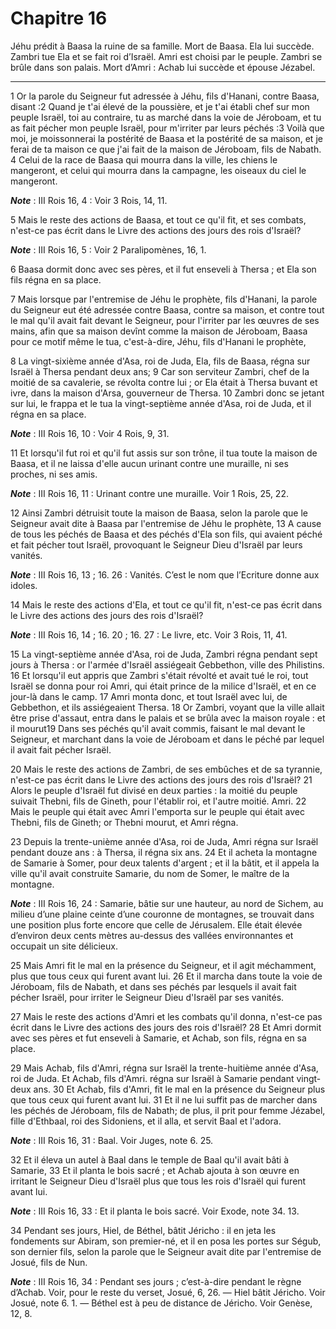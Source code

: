# Chapitre 16

Jéhu prédit à Baasa la ruine de sa famille.
Mort de Baasa.
Ela lui succède.
Zambri tue Ela et se fait roi d’Israël.
Amri est choisi par le peuple.
Zambri se brûle dans son palais.
Mort d’Amri : Achab lui succède et épouse Jézabel.

***

1 Or la parole du Seigneur fut adressée à Jéhu, fils d'Hanani, contre Baasa, disant :2 Quand je t'ai élevé de la poussière, et je t'ai établi chef sur mon peuple Israël, toi au contraire, tu as marché dans la voie de Jéroboam, et tu as fait pécher mon peuple Israël, pour m'irriter par leurs péchés :3 Voilà que moi, je moissonnerai la postérité de Baasa et la postérité de sa maison, et je ferai de ta maison ce que j'ai fait de la maison de Jéroboam, fils de Nabath. 4 Celui de la race de Baasa qui mourra dans la ville, les chiens le mangeront, et celui qui mourra dans la campagne, les oiseaux du ciel le mangeront.

***Note*** :  III Rois 16, 4 : Voir 3 Rois, 14, 11.


5 Mais le reste des actions de Baasa, et tout ce qu'il fit, et ses combats, n'est-ce pas écrit dans le Livre des actions des jours des rois d'Israël?

***Note*** :  III Rois 16, 5 : Voir 2 Paralipomènes, 16, 1.

6 Baasa dormit donc avec ses pères, et il fut enseveli à Thersa ; et Ela son fils régna en sa place.


7 Mais lorsque par l'entremise de Jéhu le prophète, fils d'Hanani, la parole du Seigneur eut été adressée contre Baasa, contre sa maison, et contre tout le mal qu'il avait fait devant le Seigneur, pour l'irriter par les œuvres de ses mains, afin que sa maison devînt comme la maison de Jéroboam, Baasa pour ce motif même le tua, c'est-à-dire, Jéhu, fils d'Hanani le prophète,


8 La vingt-sixième année d'Asa, roi de Juda, Ela, fils de Baasa, régna sur Israël à Thersa pendant deux ans; 9 Car son serviteur Zambri, chef de la moitié de sa cavalerie, se révolta contre lui ; or Ela était à Thersa buvant et ivre, dans la maison d'Arsa, gouverneur de Thersa. 10 Zambri donc se jetant sur lui, le frappa et le tua la vingt-septième année d'Asa, roi de Juda, et il régna en sa place.

***Note*** :  III Rois 16, 10 : Voir 4 Rois, 9, 31.

11 Et lorsqu'il fut roi et qu'il fut assis sur son trône, il tua toute la maison de Baasa, et il ne laissa d'elle aucun urinant contre une muraille, ni ses proches, ni ses amis.

***Note*** :  III Rois 16, 11 : Urinant contre une muraille. Voir 1 Rois, 25, 22.

12 Ainsi Zambri détruisit toute la maison de Baasa, selon la parole que le Seigneur avait dite à Baasa par l'entremise de Jéhu le prophète, 13 A cause de tous les péchés de Baasa et des péchés d'Ela son fils, qui avaient péché et fait pécher tout Israël, provoquant le Seigneur Dieu d'Israël par leurs vanités.

***Note*** :  III Rois 16, 13 ; 16. 26 : Vanités. C’est le nom que l’Ecriture donne aux idoles.


14 Mais le reste des actions d'Ela, et tout ce qu'il fit, n'est-ce pas écrit dans le Livre des actions des jours des rois d'Israël?

***Note*** :  III Rois 16, 14 ; 16. 20 ; 16. 27 : Le livre, etc. Voir 3 Rois, 11, 41.


15 La vingt-septième année d'Asa, roi de Juda, Zambri régna pendant sept jours à Thersa : or l'armée d'Israël assiégeait Gebbethon, ville des Philistins. 16 Et lorsqu'il eut appris que Zambri s'était révolté et avait tué le roi, tout Israël se donna pour roi Amri, qui était prince de la milice d'Israël, et en ce jour-là dans le camp. 17 Amri monta donc, et tout Israël avec lui, de Gebbethon, et ils assiégeaient Thersa. 18 Or Zambri, voyant que la ville allait être prise d'assaut, entra dans le palais et se brûla avec la maison royale : et il mourut19 Dans ses péchés qu'il avait commis, faisant le mal devant le Seigneur, et marchant dans la voie de Jéroboam et dans le péché par lequel il avait fait pécher Israël.


20 Mais le reste des actions de Zambri, de ses embûches et de sa tyrannie, n'est-ce pas écrit dans le Livre des actions des jours des rois d'Israël? 21 Alors le peuple d'Israël fut divisé en deux parties : la moitié du peuple suivait Thebni, fils de Gineth, pour l'établir roi, et l'autre moitié. Amri. 22 Mais le peuple qui était avec Amri l'emporta sur le peuple qui était avec Thebni, fils de Gineth; or Thebni mourut, et Amri régna.


23 Depuis la trente-unième année d'Asa, roi de Juda, Amri régna sur Israël pendant douze ans : à Thersa, il régna six ans. 24 Et il acheta la montagne de Samarie à Somer, pour deux talents d'argent ; et il la bâtit, et il appela la ville qu'il avait construite Samarie, du nom de Somer, le maître de la montagne.

***Note*** :  III Rois 16, 24 : Samarie, bâtie sur une hauteur, au nord de Sichem, au milieu d’une plaine ceinte d’une couronne de montagnes, se trouvait dans une position plus forte encore que celle de Jérusalem. Elle était élevée d’environ deux cents mètres au-dessus des vallées environnantes et occupait un site délicieux.

25 Mais Amri fit le mal en la présence du Seigneur, et il agit méchamment, plus que tous ceux qui furent avant lui. 26 Et il marcha dans toute la voie de Jéroboam, fils de Nabath, et dans ses péchés par lesquels il avait fait pécher Israël, pour irriter le Seigneur Dieu d'Israël par ses vanités.


27 Mais le reste des actions d'Amri et les combats qu'il donna, n'est-ce pas écrit dans le Livre des actions des jours des rois d'Israël? 28 Et Amri dormit avec ses pères et fut enseveli à Samarie, et Achab, son fils, régna en sa place.


29 Mais Achab, fils d'Amri, régna sur Israël la trente-huitième année d'Asa, roi de Juda. Et Achab, fils d'Amri. régna sur Israël à Samarie pendant vingt-deux ans. 30 Et Achab, fils d'Amri, fit le mal en la présence du Seigneur plus que tous ceux qui furent avant lui. 31 Et il ne lui suffit pas de marcher dans les péchés de Jéroboam, fils de Nabath; de plus, il prit pour femme Jézabel, fille d'Ethbaal, roi des Sidoniens, et il alla, et servit Baal et l'adora.

***Note*** :  III Rois 16, 31 : Baal. Voir Juges, note 6. 25.

32 Et il éleva un autel à Baal dans le temple de Baal qu'il avait bâti à Samarie, 33 Et il planta le bois sacré ; et Achab ajouta à son œuvre en irritant le Seigneur Dieu d'Israël plus que tous les rois d'Israël qui furent avant lui.

***Note*** :  III Rois 16, 33 : Et il planta le bois sacré. Voir Exode, note 34. 13.


34 Pendant ses jours, Hiel, de Béthel, bâtit Jéricho : il en jeta les fondements sur Abiram, son premier-né, et il en posa les portes sur Ségub, son dernier fils, selon la parole que le Seigneur avait dite par l'entremise de Josué, fils de Nun.

***Note*** :  III Rois 16, 34 : Pendant ses jours ; c’est-à-dire pendant le règne d’Achab. Voir, pour le reste du verset, Josué, 6, 26. ― Hiel bâtit Jéricho. Voir Josué, note 6. 1. ― Béthel est à peu de distance de Jéricho. Voir Genèse, 12, 8.

